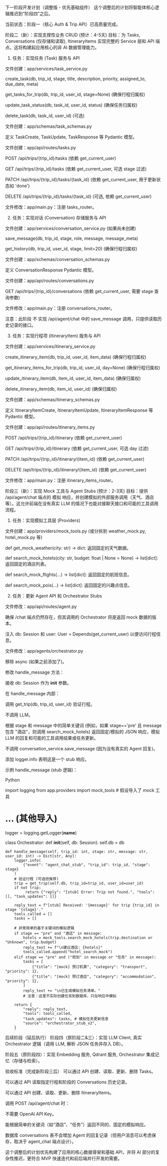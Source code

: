 下一阶段开发计划（调整版 - 优先基础组件）
这个调整后的计划将智能体核心逻辑推迟到“阶段四”之后。

当前状态：阶段一（核心 Auth & Trip API）已高质量完成。

阶段二（新）：实现支撑性业务 CRUD (预计：4-5天)
目标：为 Tasks, Conversations (仅存储和读取), ItineraryItems 实现完整的 Service 层和 API 端点。这将构建起应用核心的非 AI 数据管理能力。

1. 任务：实现任务 (Task) 服务与 API

文件创建：app/services/task_service.py

create_task(db, trip_id, stage, title, description, priority, assigned_to, due_date, meta)

get_tasks_for_trip(db, trip_id, user_id, stage=None) (确保行程归属权)

update_task_status(db, task_id, user_id, status) (确保任务归属权)

delete_task(db, task_id, user_id) (可选)

文件创建：app/schemas/task_schemas.py
 
定义 TaskCreate, TaskUpdate, TaskResponse 等 Pydantic 模型。

文件创建：app/api/routes/tasks.py

POST /api/trips/{trip_id}/tasks (依赖 get_current_user)

GET /api/trips/{trip_id}/tasks (依赖 get_current_user, 可选 stage 过滤)

PATCH /api/trips/{trip_id}/tasks/{task_id} (依赖 get_current_user, 用于更新状态如 'done')

DELETE /api/trips/{trip_id}/tasks/{task_id} (可选, 依赖 get_current_user)

文件修改：app/main.py：注册 tasks_router。

2. 任务：实现对话 (Conversation) 存储服务与 API

文件创建：app/services/conversation_service.py (如果尚未创建)

save_message(db, trip_id, stage, role, message, message_meta)

get_history(db, trip_id, user_id, stage, limit=20) (确保行程归属权)

文件创建：app/schemas/conversation_schemas.py

定义 ConversationResponse Pydantic 模型。

文件创建：app/api/routes/conversations.py

GET /api/trips/{trip_id}/conversations (依赖 get_current_user, 需要 stage 查询参数)

文件修改：app/main.py：注册 conversations_router。

注意：此阶段 不 实现 /api/agent/chat 中的 save_message 调用，只提供读取历史记录的接口。

3. 任务：实现行程项 (ItineraryItem) 服务与 API

文件创建：app/services/itinerary_service.py

create_itinerary_item(db, trip_id, user_id, item_data) (确保行程归属权)

get_itinerary_items_for_trip(db, trip_id, user_id, day=None) (确保行程归属权)

update_itinerary_item(db, item_id, user_id, item_data) (确保归属权)

delete_itinerary_item(db, item_id, user_id) (确保归属权)

文件创建：app/schemas/itinerary_schemas.py

定义 ItineraryItemCreate, ItineraryItemUpdate, ItineraryItemResponse 等 Pydantic 模型。

文件创建：app/api/routes/itinerary_items.py

POST /api/trips/{trip_id}/itinerary (依赖 get_current_user)

GET /api/trips/{trip_id}/itinerary (依赖 get_current_user, 可选 day 过滤)

PATCH /api/trips/{trip_id}/itinerary/{item_id} (依赖 get_current_user)

DELETE /api/trips/{trip_id}/itinerary/{item_id} (依赖 get_current_user)

文件修改：app/main.py：注册 itinerary_items_router。

阶段三（新）：实现 Mock 工具与 Agent Stubs (预计：2-3天)
目标：提供 /api/agent/chat 端点的 模拟 响应，并创建模拟的外部服务调用（天气、酒店等）。这允许前端在没有真实 LLM 的情况下也能对接聊天接口和可能的工具调用流程。

1. 任务：实现模拟工具层 (Providers)

文件创建：app/providers/mock_tools.py (或分拆到 weather_mock.py, hotel_mock.py 等)

def get_mock_weather(city: str) -> dict: 返回固定的天气数据。

def search_mock_hotels(city: str, budget: float | None = None) -> list[dict]: 返回固定的酒店列表。

def search_mock_flights(...) -> list[dict]: 返回固定的航班信息。

def search_mock_pois(...) -> list[dict]: 返回固定的兴趣点信息。

2. 任务：更新 Agent API 和 Orchestrator Stubs

文件修改：app/api/routes/agent.py

确保 /chat 端点仍然存在，但其调用的 Orchestrator 将是返回 mock 数据的版本。

注入 db: Session 和 user: User = Depends(get_current_user) 以便访问行程信息。

文件修改：app/agents/orchestrator.py

移除 async (如果之前添加了)。

修改 handle_message 方法：

接收 db: Session 作为 __init__ 参数。

在 handle_message 内部：

调用 get_trip(db, trip_id, user_id) 验证行程。

不调用 LLM。

根据 stage 和 message 中的简单关键词 (例如，如果 stage=='pre' 且 message 包含 "酒店"，则调用 search_mock_hotels) 返回固定/模拟的 JSON 响应，模拟 LLM 的回复和可能的工具调用结果或任务更新。

不调用 conversation_service.save_message (因为没有真实的 Agent 回复)。

添加 logger.info 表明这是一个 stub 响应。

示例 handle_message (stub 逻辑)：

Python

import logging
from app.providers import mock_tools # 假设导入了 mock 工具
# ... (其他导入)

logger = logging.getLogger(__name__)

class Orchestrator:
    def __init__(self, db: Session):
        self.db = db

    def handle_message(self, trip_id: int, stage: str, message: str, user_id: int) -> Dict[str, Any]:
        logger.info(
            {"event": "agent_chat_stub", "trip_id": trip_id, "stage": stage}
        )
        # 验证行程 (可选但推荐)
        trip = get_trip(self.db, trip_id=trip_id, user_id=user_id)
        if not trip:
             return {"reply": "[stub] Error: Trip not found.", "tools": [], "task_updates": []}

        reply_text = f"[stub] Received: '{message}' for trip {trip_id} in stage '{stage}'."
        tools_called = []
        tasks = []

        # 非常简单的基于关键词的模拟逻辑
        if stage == "pre" and "酒店" in message:
            hotels = mock_tools.search_mock_hotels(trip.destination or "Unknown", trip.budget)
            reply_text += f"\n建议酒店: {hotels}"
            tools_called.append("hotel_search_mock")
        elif stage == "pre" and ("规划" in message or "任务" in message):
            tasks = [
                {"title": "[mock] 预订机票", "category": "transport", "priority": 1},
                {"title": "[mock] 预订酒店", "category": "accommodation", "priority": 1},
            ]
            reply_text += "\n已生成模拟任务清单。"
            # 注意：这里不实际创建任务到数据库，只在响应中模拟

        return {
            "reply": reply_text,
            "tools": tools_called,
            "task_updates": tasks, # 模拟任务更新信息
            "source": "orchestrator_stub_v2",
        }

后续阶段（延后执行）
阶段四（原阶段二&三）：实现 LLM Client, 真实 Orchestrator 逻辑（调用 LLM, 解析 JSON 任务并存入 DB）。

阶段五（原阶段四）：实现 Embedding 服务, Qdrant 服务, Orchestrator 集成记忆（存储与检索）。

验收标准（完成新阶段三后）
可以通过 API 创建、读取、更新、删除 Tasks。

可以通过 API 读取指定行程和阶段的 Conversations 历史记录。

可以通过 API 创建、读取、更新、删除 ItineraryItems。

调用 POST /api/agent/chat 时：

不需要 OpenAI API Key。

能根据简单的关键词（如“酒店”、“任务”）返回不同的、固定的模拟响应。

数据库 conversations 表不会增加 Agent 的回复记录（但用户消息可以考虑保存，取决于 agent_chat 端点设计）。

这个调整后的计划优先构建了应用的核心数据骨架和基础 API，并将 AI 部分的复杂性推迟，更符合 MVP 快速迭代和前后端并行开发的需要。